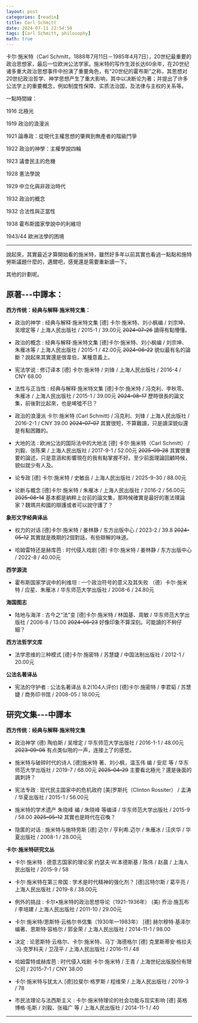 ```yaml
---
layout: post
categories: [readin]
title: Carl Schmitt
date: 2024-07-11 22:54:58
tags: [Carl Schmitt, philosophy]
math: true
---
```


卡尔·施米特（Carl Schmitt，1888年7月11日－1985年4月7日），20世纪最重要的政治思想家，最后一位欧洲公法学家。施米特的写作生涯长达60余年，在20世纪诸多重大政治思想事件中扮演了重要角色，有“20世纪的霍布斯”之称，其思想对20世纪政治哲学、神学思想产生了重大影响，其中以决断论为著；并提出了许多公法学上的重要概念，例如制度性保障、实质法治国，及法律与主权的关系等。

一點時間線：

1916 北極光

1919 政治的浪漫派

1921 論專政：從現代主權思想的肇興到無產者的階級鬥爭

1922 政治的神學：主權學說四輪

1923 議會民主的危機

1928 憲法學說

1929 中立化與非政治時代

1932 政治的概念

1932 合法性與正當性

1938 霍布斯國家學說中的利維坦

1943/44 歐洲法學的困境

-------

說起來，其實最近才算開始看的施米特，雖然好多年以前其實也看過一點點和施特勞斯議題什麼的，邁爾吧，感覺還是需要重新讀一下。

其他的計劃呢。

## 原著---中譯本：

**西方传统：经典与解释·施米特文集：**

- 政治的神学 : 经典与解释·施米特文集 [德] 卡尔·施米特、刘小枫编 / 刘宗坤、吴增定等 / 上海人民出版社 / 2015-1 / 39.00元  ~~2024-07-26~~ 讀得有點懵懂。

- 政治的概念 : 经典与解释·施米特文集 [德]卡尔·施米特、刘小枫编 / 刘宗坤、朱雁冰等 / 上海人民出版社 / 2015-1 / 42.00元 ~~2024-06-22~~ 貌似最有名的論斷？說起來其實還是很韋伯，某種意義上。

- 宪法学说 : 修订译本 [德] 卡尔·施米特 / 刘锋 / 上海人民出版社 / 2016-4 / CNY 68.00

- 法性与正当性 : 经典与解释·施米特文集 [德]卡尔·施米特 / 冯克利、李秋零、朱雁冰 / 上海人民出版社 / 2015-1 / 39.00元  ~~2024-08-17~~ 歷時很長的論文集，前後對比起來，也是唏噓不已？

- 政治的浪漫派 卡尔·施米特 (Carl Schmitt) / 冯克利、刘锋 / 上海人民出版社 / 2016-2-1 / CNY 39.00 ~~2024-07-07~~ 其實很短，不算難讀，只是讀深貌似還是有點困難的。

- 大地的法 : 欧洲公法的国际法中的大地法 [德] 卡尔·施米特（Carl Schmitt） / 刘毅、张陈果 / 上海人民出版社 / 2017-9-1 / 52.00元  ~~2025-09-28~~ 其實很重要的論述，只是意涵和影響現在的我有點掌握不好。至少前面理論回顧時候，貌似就少有人及。

- 论专政 [德] 卡尔·施米特 / 史敏岳 / 上海人民出版社 / 2025-9-30 / 88.00元

- 论断与概念 [德]卡尔·施米特 / 朱雁冰 / 上海人民出版社 / 2016-2 / 56.00元  ~~2025-08-14~~ 基本都是納粹上台前的論文集，那時候確實是最好的憲法理論家？魏瑪共和國的辯護或者可以說守護了？

**象形文字经典译丛**

- 权力的对话 [德]卡尔·施米特 / 姜林静 / 东方出版中心 / 2023-2 / 39.8  ~~2024-05-12~~ 其實就是晚期的2個對話，有些辯解的味道。

- 哈姆雷特还是赫库芭 : 时代侵入戏剧 [德] 卡尔·施米特 / 姜林静 / 东方出版中心 / 2022-8 / 40.00元


**西学源流**

- 霍布斯国家学说中的利维坦 : 一个政治符号的意义及其失败 （德）卡尔·施米特 / 应星、朱雁冰 / 华东师范大学出版社 / 2008-6 / 24.80元

**海国图志**

- 陆地与海洋 : 古今之“法”变 [德]卡尔·施米特 / 林国基、周敏 / 华东师范大学出版社 / 2006-8 / 13.00 ~~2024-06-23~~ 好像印象不算深刻。可能讀的不夠仔細？

**西方法哲学文库**

- 法学思维的三种模式 [德]卡尔·施密特 / 苏慧婕 / 中国法制出版社 / 2012-1 / 20.00元

**公法名著译丛**

- 宪法的守护者 : 公法名著译丛
8.2(104人评价)
[德]卡尔·施密特 / 李君韬 / 苏慧婕 / 商务印书馆 / 2008-05 / 18.00元

## 研究文集---中譯本

**西方传统：经典与解释·施米特文集**

- 政治神学 (德) 陶伯斯 / 吴增定 / 华东师范大学出版社 / 2016-1-1 / 48.00元 ~~2023-09-06~~ 有点类似啪的一声，连接上了的感觉。

- 施米特与破碎时代的诗人 [德]施米特 著、刘小枫，温玉伟 编 / 安尼 等 / 华东师范大学出版社 / 2019-7 / 68.00元  ~~2025-04-29~~ 主要看北極光？還是後面的諷刺詩？

- 宪法专政 : 现代民主国家中的危机政府 [美]罗斯托（Clinton Rossiter） / 孟涛 / 华夏出版社 / 2015-1 / 56.00元

- 施米特的学术遗产 朱晓峰 编 / 朱晓峰 等编译 / 华东师范大学出版社 / 2015-9 / 58.00 ~~2025-05-12~~ 其實也是時代在召喚？

- 隐匿的对话 : 施米特与施特劳斯 [德] 迈尔 / 亨利希.迈尔 / 朱雁冰 / 汪庆华 / 华夏出版社 / 2008-1 / 28.00元


**卡尔·施米特研究文丛** 

- 卡尔·施米特 : 德意志国家的理论家 约瑟夫·W.本德斯基 / 陈伟 / 赵晨 / 上海人民出版社 / 2015-9 / 58

- 卡尔·施米特在第三帝国 : 学术是时代精神的强化剂？ [德]吕特尔斯 / 葛平亮 / 上海人民出版社 / 2019-8 / 38.00元

- 例外的挑战 : 卡尔•施米特的政治思想导论（1921-1936年） (美) 乔治·施瓦布 / 李培建 / 上海人民出版社 / 2011-10 / 29.00元

- 卡尔·施米特/恩斯特·云格尔书信集（1930年—1983年） [德] 赫尔穆特·基泽尔 编著、恩斯特·容格尔 / 郭金荣 / 上海人民出版社 / 2014-11-1 / 98.00

- 决定 : 论恩斯特·云格尔、卡尔·施米特、马丁·海德格尔 [德] 克里斯蒂安·格拉夫·冯·克罗科夫 / 卫茂平 / 上海人民出版社 / 2016-11 / 48

- 哈姆雷特或赫库芭 : 时代侵入戏剧 卡尔·施米特 / 王青 / 上海世纪出版股份有限公司 / 2015-7-1 / CNY 38.00

- 卡尔·施米特与犹太人 [德]拉斐尔·格罗斯 / 程维荣 / 上海人民出版社 / 2019-3 / 78

- 市民法理论与法西斯主义 : 卡尔·施米特理论的社会功能与现实影响 [德] 英格博格·毛斯 / 刘毅、张福广 等 / 上海人民出版社 / 2014-11-1 / 40










--------




